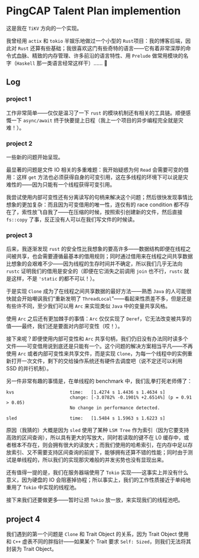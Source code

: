# PingCAP Talent Plan implemention

这是我在 `TiKV` 方向的一个实现。  

我曾经用 `actix` 和 `tokio` 半娱乐地做过一个小型的 `Rust`项目：我的博客后端，因此对 `Rust` 还算有些基础；我很喜欢这门有些奇特的语言——它有着非常深厚的命令式血脉、精致的内存管理、许多前沿的语言特性、用 `Prelude` 做常用模块的名字（`Haskell` 那一类语言经常这样干）……  

## Log

### project 1

工作非常简单——仅仅是温习了一下 `rust` 的模块机制还有相关的工具链。顺便感慨一下 `async/await` 终于快要提上日程（我上一个项目的异步编程完全就是灾难！）。  

### project 2

一些新的问题开始呈现。  

最显著的问题是文件 IO 相关的多重难题：我开始疑惑为何 `Read` 会需要可变的借用：这样 `get` 方法也必须获得自身的可变引用，这在多线程的环境下可以说是灾难性的——因为只能有一个线程获得可变引用。  

我尝试使用内部可变性还有分离读写的句柄来解决这个问题；然后很快发现事情比想象的更加复杂：而且因为可变借用的唯一性，连仅有的 race condition 都不存在了，索性放飞自我了——在压缩的时候，按照索引创建新的文件，然后直接 `fs::copy` 了事，反正没有人可以在我们写文件的时候读。  

### project 3

后来，我逐渐发现 `rust` 的安全性比我想象的要高许多——数据结构即便在线程之间被共享，也会需要遵循最基本的借用规则；同时通过借用来在线程之间共享数据比想象的会艰难不少——因为线程的生存时间并不确定，所以我们几乎无法向 `rustc` 证明我们的借用是安全的（即便在它消失之前调用 `join` 也不行，`rustc` 就是这样，不是 `'static` 的都不可以！）。

于是实现 `Clone` 成为了在线程之间共享数据的最好方法——熟悉 `Java` 的人可能很快就会开始嘲讽我们“重新发明了 `ThreadLocal`”——看起来性质差不多，但是还是有些许不同，至少我们可以用 `Arc` 来实现类似 `Java` 中的变量共享风格。

使用 `Arc` 之后还有更加棘手的事情：`Arc` 仅仅实现了 `Deref`，它无法改变被共享的值——最终，我们还是要面对内部可变性（哎！）。  

接下来呢？即便使用内部可变性和 `Arc` 共享句柄，我们仍旧没有办法同时读多个文件——可变借用说到底还是只能有一个。这个问题的解决方案相当平凡——不再使用 `Arc` 或者内部可变性来共享文件，而是实现 `Clone`，为每一个线程中的实例重新打开一次文件，剩下的交给操作系统还有硬件去调度吧（说不定还可以利用 SSD 的并行机制）。

另一件非常有趣的事情是，在单线程的 benchmark 中，我们乱拳打死老师傅了：

```
kvs                     time:   [1.4274 s 1.4436 s 1.4634 s]                 
                        change: [-3.0782% -0.1901% +2.6514%] (p = 0.91 > 0.05)
                        No change in performance detected.

sled                    time:   [1.5484 s 1.5963 s 1.6223 s]  
```

原因（我猜的）大概是因为 `sled` 使用了某种 `LSM Tree` 作为索引（因为它要支持高效的区间查询），所以具有更大的写放大，同时若读取的键不在 L0 缓存中，或者根本不存在，则会拥有很大的读放大；而我们使用的哈希索引，在内存中足以存放索引、又不需要支持区间查询的前提下，能够拥有还算不错的性能；同时由于测试是单线程的，所以我们的实现那灾难般的并发劣势也没有显现出来。

还有值得一提的是，我们在服务器端使用了 `Tokio` 实现——这事实上并没有什么意义，因为硬盘的 IO 会阻塞掉协程；所以事实上，我们的工作性质接近于单纯地重用了 `Tokio` 中实现的线程池。

接下来我们还要做更多——暂时让把 `Tokio` 放一放，来实现我们的线程池吧。

## project 4

我们遇到的第一个问题是 `Clone` 和 Trait Object 的关系，因为 Trait Object 使用和 `C++` 虚表不同的胖指针——如果某个 Trait 要求 `Self: Sized`，则我们无法将其封装为 Trait Object。

